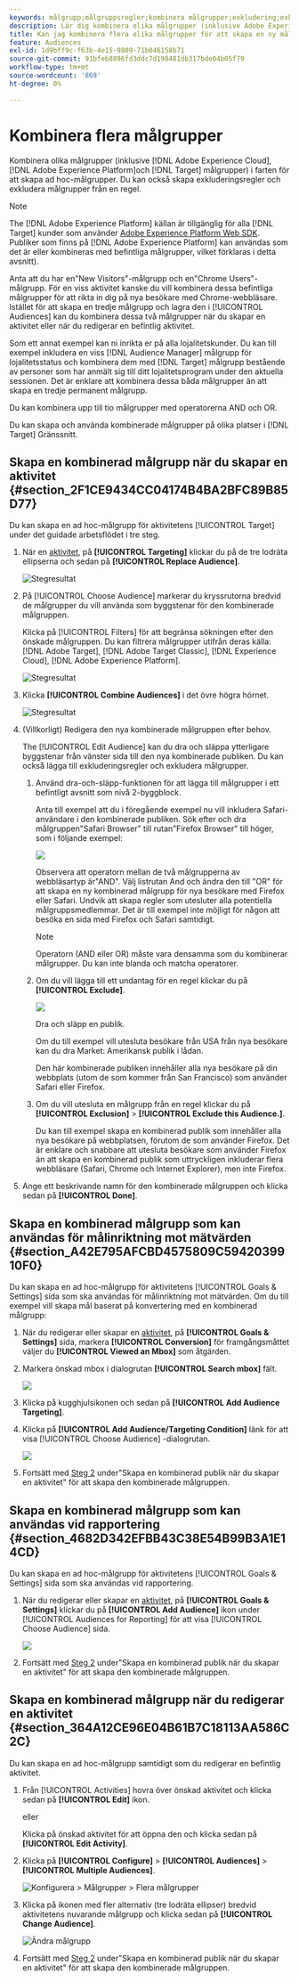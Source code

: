 ```yaml
---
keywords: målgrupp;målgruppsregler;kombinera målgrupper;exkludering;exkludera;kombinera målgrupper;ad hoc-målgrupper;ad hoc-målgrupper
description: Lär dig kombinera olika målgrupper (inklusive Adobe Experience Cloud-målgrupper och [!DNL Target] målgrupper) i farten för att skapa ad hoc-målgrupper.
title: Kan jag kombinera flera olika målgrupper för att skapa en ny målgrupp?
feature: Audiences
exl-id: 1d9bff9c-f63b-4e15-9809-71b046158b71
source-git-commit: 91bfeb8896fd3ddc7d198481db317bde04b05f79
workflow-type: tm+mt
source-wordcount: '869'
ht-degree: 0%

---
```


# Kombinera flera målgrupper

Kombinera olika målgrupper (inklusive [!DNL Adobe Experience Cloud], [!DNL Adobe Experience Platform]och [!DNL Target] målgrupper) i farten för att skapa ad hoc-målgrupper. Du kan också skapa exkluderingsregler och exkludera målgrupper från en regel.

>[!NOTE]
>
>The [!DNL Adobe Experience Platform] källan är tillgänglig för alla [!DNL Target] kunder som använder [Adobe Experience Platform Web SDK](/help/c-implementing-target/c-implementing-target-for-client-side-web/aep-web-sdk.md). Publiker som finns på [!DNL Adobe Experience Platform] kan användas som det är eller kombineras med befintliga målgrupper, vilket förklaras i detta avsnitt).

Anta att du har en&quot;New Visitors&quot;-målgrupp och en&quot;Chrome Users&quot;-målgrupp. För en viss aktivitet kanske du vill kombinera dessa befintliga målgrupper för att rikta in dig på nya besökare med Chrome-webbläsare. Istället för att skapa en tredje målgrupp och lagra den i [!UICONTROL Audiences] kan du kombinera dessa två målgrupper när du skapar en aktivitet eller när du redigerar en befintlig aktivitet.

Som ett annat exempel kan ni inrikta er på alla lojalitetskunder. Du kan till exempel inkludera en viss [!DNL Audience Manager] målgrupp för lojalitetsstatus och kombinera dem med [!DNL Target] målgrupp bestående av personer som har anmält sig till ditt lojalitetsprogram under den aktuella sessionen. Det är enklare att kombinera dessa båda målgrupper än att skapa en tredje permanent målgrupp.

Du kan kombinera upp till tio målgrupper med operatorerna AND och OR.

Du kan skapa och använda kombinerade målgrupper på olika platser i [!DNL Target] Gränssnitt.

## Skapa en kombinerad målgrupp när du skapar en aktivitet {#section_2F1CE9434CC04174B4BA2BFC89B85D77}

Du kan skapa en ad hoc-målgrupp för aktivitetens [!UICONTROL Target] under det guidade arbetsflödet i tre steg.

1. När en [aktivitet](/help/c-activities/activities.md#concept_D317A95A1AB54674BA7AB65C7985BA03), på **[!UICONTROL Targeting]** klickar du på de tre lodräta ellipserna och sedan på **[!UICONTROL Replace Audience]**.

   ![Stegresultat](assets/edit_audience.png)

1. På [!UICONTROL Choose Audience] markerar du kryssrutorna bredvid de målgrupper du vill använda som byggstenar för den kombinerade målgruppen.

   Klicka på [!UICONTROL Filters] för att begränsa sökningen efter den önskade målgruppen. Du kan filtrera målgrupper utifrån deras källa: [!DNL Adobe Target], [!DNL Adobe Target Classic], [!DNL Experience Cloud], [!DNL Adobe Experience Platform].

   ![Stegresultat](assets/combine_multiple_audiences1.png)

1. Klicka **[!UICONTROL Combine Audiences]** i det övre högra hörnet.

   ![Stegresultat](assets/combine_multiple_audiences2.png)

1. (Villkorligt) Redigera den nya kombinerade målgruppen efter behov.

   The [!UICONTROL Edit Audience] kan du dra och släppa ytterligare byggstenar från vänster sida till den nya kombinerade publiken. Du kan också lägga till exkluderingsregler och exkludera målgrupper.

   1. Använd dra-och-släpp-funktionen för att lägga till målgrupper i ett befintligt avsnitt som nivå 2-byggblock.

      Anta till exempel att du i föregående exempel nu vill inkludera Safari-användare i den kombinerade publiken. Sök efter och dra målgruppen&quot;Safari Browser&quot; till rutan&quot;Firefox Browser&quot; till höger, som i följande exempel:

      ![](assets/combine_multiple_audiences3.png)

      Observera att operatorn mellan de två målgrupperna av webbläsartyp är&quot;AND&quot;. Välj listrutan And och ändra den till &quot;OR&quot; för att skapa en ny kombinerad målgrupp för nya besökare med Firefox eller Safari. Undvik att skapa regler som utesluter alla potentiella målgruppsmedlemmar. Det är till exempel inte möjligt för någon att besöka en sida med Firefox och Safari samtidigt.

      >[!NOTE]
      >
      >Operatorn (AND eller OR) måste vara densamma som du kombinerar målgrupper. Du kan inte blanda och matcha operatorer.

   1. Om du vill lägga till ett undantag för en regel klickar du på **[!UICONTROL Exclude]**.

      ![](assets/combine_multiple_audiences3a.png)

      Dra och släpp en publik.

      Om du till exempel vill utesluta besökare från USA från nya besökare kan du dra Market: Amerikansk publik i lådan.

      Den här kombinerade publiken innehåller alla nya besökare på din webbplats (utom de som kommer från San Francisco) som använder Safari eller Firefox.

   1. Om du vill utesluta en målgrupp från en regel klickar du på **[!UICONTROL Exclusion]** > **[!UICONTROL Exclude this Audience.]**.

      Du kan till exempel skapa en kombinerad publik som innehåller alla nya besökare på webbplatsen, förutom de som använder Firefox. Det är enklare och snabbare att utesluta besökare som använder Firefox än att skapa en kombinerad publik som uttryckligen inkluderar flera webbläsare (Safari, Chrome och Internet Explorer), men inte Firefox.

1. Ange ett beskrivande namn för den kombinerade målgruppen och klicka sedan på **[!UICONTROL Done]**.

## Skapa en kombinerad målgrupp som kan användas för målinriktning mot mätvärden {#section_A42E795AFCBD4575809C5942039910F0}

Du kan skapa en ad hoc-målgrupp för aktivitetens [!UICONTROL Goals & Settings] sida som ska användas för målinriktning mot mätvärden. Om du till exempel vill skapa mål baserat på konvertering med en kombinerad målgrupp:

1. När du redigerar eller skapar en [aktivitet](/help/c-activities/activities.md#concept_D317A95A1AB54674BA7AB65C7985BA03), på **[!UICONTROL Goals & Settings]** sida, markera **[!UICONTROL Conversion]** för framgångsmåttet väljer du **[!UICONTROL Viewed an Mbox]** som åtgärden.
1. Markera önskad mbox i dialogrutan **[!UICONTROL Search mbox]** fält.

   ![](assets/combine_multiple_audiences4.png)

1. Klicka på kugghjulsikonen och sedan på **[!UICONTROL Add Audience Targeting]**.
1. Klicka på **[!UICONTROL Add Audience/Targeting Condition]** länk för att visa [!UICONTROL Choose Audience] -dialogrutan.

   ![](assets/combine_multiple_audiences5.png)

1. Fortsätt med [Steg 2](/help/c-target/combining-multiple-audiences.md#section_2F1CE9434CC04174B4BA2BFC89B85D77) under&quot;Skapa en kombinerad publik när du skapar en aktivitet&quot; för att skapa den kombinerade målgruppen.

## Skapa en kombinerad målgrupp som kan användas vid rapportering {#section_4682D342EFBB43C38E54B99B3A1E14CD}

Du kan skapa en ad hoc-målgrupp för aktivitetens [!UICONTROL Goals & Settings] sida som ska användas vid rapportering.

1. När du redigerar eller skapar en [aktivitet](/help/c-activities/activities.md#concept_D317A95A1AB54674BA7AB65C7985BA03), på **[!UICONTROL Goals & Settings]** klickar du på **[!UICONTROL Add Audience]** ikon under [!UICONTROL Audiences for Reporting] för att visa [!UICONTROL Choose Audience] sida.

   ![](assets/combine_multiple_audiences6.png)

1. Fortsätt med [Steg 2](/help/c-target/combining-multiple-audiences.md#section_2F1CE9434CC04174B4BA2BFC89B85D77) under&quot;Skapa en kombinerad publik när du skapar en aktivitet&quot; för att skapa den kombinerade målgruppen.

## Skapa en kombinerad målgrupp när du redigerar en aktivitet {#section_364A12CE96E04B61B7C18113AA586C2C}

Du kan skapa en ad hoc-målgrupp samtidigt som du redigerar en befintlig aktivitet.

1. Från [!UICONTROL Activities] hovra över önskad aktivitet och klicka sedan på **[!UICONTROL Edit]** ikon.

   eller

   Klicka på önskad aktivitet för att öppna den och klicka sedan på **[!UICONTROL Edit Activity]**.

1. Klicka på **[!UICONTROL Configure]** > **[!UICONTROL Audiences]** > **[!UICONTROL Multiple Audiences]**.

   ![Konfigurera > Målgrupper > Flera målgrupper](assets/combine_multiple_audiences7.png)

1. Klicka på ikonen med fler alternativ (tre lodräta ellipser) bredvid aktivitetens nuvarande målgrupp och klicka sedan på **[!UICONTROL Change Audience]**.

   ![Ändra målgrupp](assets/combine_multiple_audiences8.png)

1. Fortsätt med [Steg 2](/help/c-target/combining-multiple-audiences.md#section_2F1CE9434CC04174B4BA2BFC89B85D77) under&quot;Skapa en kombinerad publik när du skapar en aktivitet&quot; för att skapa den kombinerade målgruppen.
